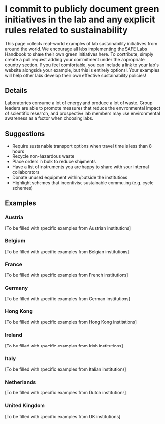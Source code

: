 # I commit to publicly document green initiatives in the lab and any explicit rules related to sustainability

This page collects real-world examples of lab sustainability initiatives from around the world. We encourage all labs implementing the SAFE Labs Handbook to share their own green initiatives here. To contribute, simply create a pull request adding your commitment under the appropriate country section. If you feel comfortable, you can include a link to your lab's website alongside your example, but this is entirely optional. Your examples will help other labs develop their own effective sustainability policies!

## Details
Laboratories consume a lot of energy and produce a lot of waste. Group leaders are able to promote measures that reduce the environmental impact of scientific research, and prospective lab members may use environmental awareness as a factor when choosing labs.

## Suggestions
- Require sustainable transport options when travel time is less than 8 hours
- Recycle non-hazardous waste
- Place orders in bulk to reduce shipments
- Have a list of instruments you are happy to share with your internal collaborators
- Donate unused equipment within/outside the institutions
- Highlight schemes that incentivise sustainable commuting (e.g. cycle schemes)

## Examples

### Austria
[To be filled with specific examples from Austrian institutions]

### Belgium
[To be filled with specific examples from Belgian institutions]

### France
[To be filled with specific examples from French institutions]

### Germany
[To be filled with specific examples from German institutions]

### Hong Kong
[To be filled with specific examples from Hong Kong institutions]

### Ireland
[To be filled with specific examples from Irish institutions]

### Italy
[To be filled with specific examples from Italian institutions]

### Netherlands
[To be filled with specific examples from Dutch institutions]

### United Kingdom
[To be filled with specific examples from UK institutions]
